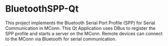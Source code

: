 # BluetoothSPP-Qt

This project implements the Bluetooth Serial Port Profile (SPP) for Serial Communication in MConn. This Qt Application uses DBus to register the SPP profile and starts a server on the MConn. Remote devices can connect to the MConn via Bluetooth for serial communication.
